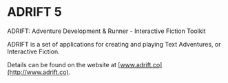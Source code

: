 # ADRIFT 5
ADRIFT: Adventure Development &amp; Runner - Interactive Fiction Toolkit

ADRIFT is a set of applications for creating and playing Text Adventures, or Interactive Fiction.

Details can be found on the website at [www.adrift.co](http://www.adrift.co).
